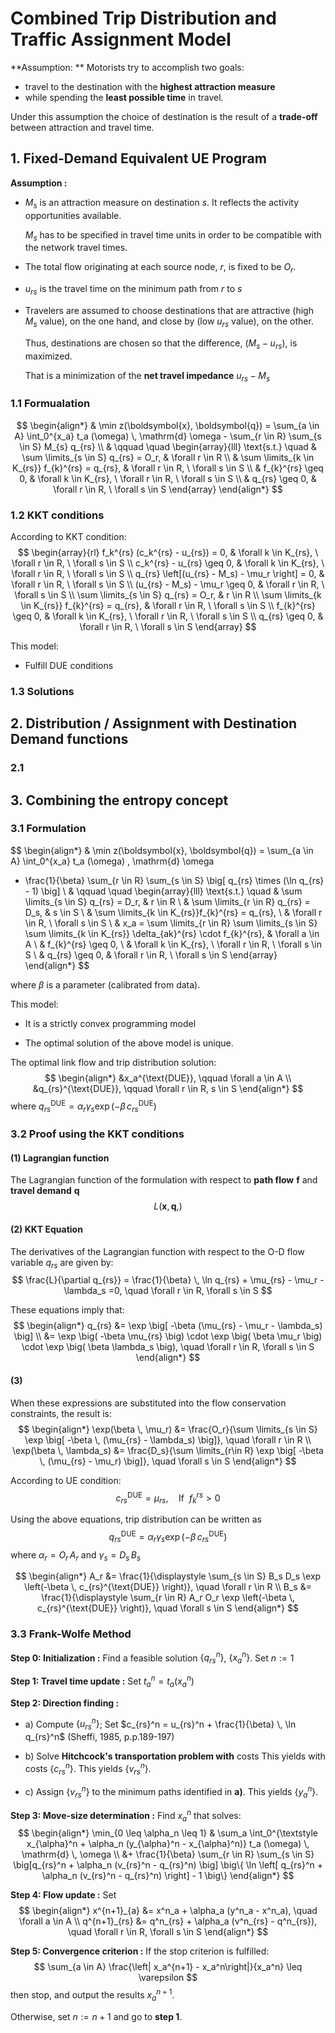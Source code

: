 # Combined Trip Distribution and Traffic Assignment Model

**Assumption: ** Motorists try to accomplish two goals:

- travel to the destination with the **highest attraction measure**
- while spending the **least possible time** in travel.

Under this assumption the choice of destination is the result of a **trade-off** between attraction and travel time.

## 1. Fixed-Demand Equivalent UE Program

**Assumption :**

- $M_s$ is an attraction measure on destination $s$. It reflects the activity opportunities available.

  $M_s$ has to be specified in travel time units in order to be compatible with the network travel times.

- The total flow originating at each source node, $r$, is fixed to be $O_r$.

- $u_{rs}$ is the travel time on the minimum path from $r$ to $s$

- Travelers are assumed to choose destinations that are attractive (high $M_s$ value), on the one hand, and close by (low $u_{rs}$ value), on the other.

  Thus, destinations are chosen so that the difference, ($M_s - u_{rs}$), is maximized.

  That is a minimization of the **net travel impedance** $u_{rs} - M_s$

### 1.1 Formualation
$$
\begin{align*}
& \min z(\boldsymbol{x}, \boldsymbol{q}) = \sum_{a \in A} \int_0^{x_a} t_a (\omega) \, \mathrm{d} \omega - \sum_{r \in R} \sum_{s \in S} M_{s} q_{rs}
\\
& \qquad \quad \begin{array}{lll}
  \text{s.t.} \quad & \sum \limits_{s \in S} q_{rs} = O_r, & \forall r \in R \\
  & \sum \limits_{k \in K_{rs}} f_{k}^{rs} = q_{rs}, & \forall r \in R, \ \forall s \in S \\
  & f_{k}^{rs} \geq 0, & \forall k \in K_{rs}, \ \forall r \in R, \ \forall s \in S \\
  & q_{rs} \geq 0, & \forall r \in R, \ \forall s \in S
\end{array}
\end{align*}
$$

### 1.2 KKT conditions

According to KKT condition:
$$
\begin{array}{rl}
f_k^{rs} (c_k^{rs} - u_{rs}) = 0, & \forall k \in K_{rs}, \ \forall r \in R, \ \forall s \in S
\\
c_k^{rs} - u_{rs} \geq 0, & \forall k \in K_{rs}, \ \forall r \in R, \ \forall s \in S
\\
q_{rs} \left[(u_{rs} - M_s) - \mu_r \right] = 0, & \forall r \in R, \ \forall s \in S
\\
(u_{rs} - M_s) - \mu_r \geq 0, & \forall r \in R, \ \forall s \in S
\\
\sum \limits_{s \in S} q_{rs} = O_r, & r \in R
\\
\sum \limits_{k \in K_{rs}} f_{k}^{rs} = q_{rs}, & \forall r \in R, \ \forall s \in S
\\
f_{k}^{rs} \geq 0, & \forall k \in K_{rs}, \ \forall r \in R, \ \forall s \in S
\\
q_{rs} \geq 0, & \forall r \in R, \ \forall s \in S
\end{array}
$$

This model:

- Fulfill DUE conditions

### 1.3 Solutions



## 2. Distribution / Assignment with Destination Demand functions

### 2.1


## 3. Combining the entropy concept

### 3.1 Formulation

$$
\begin{align*}
& \min z(\boldsymbol{x}, \boldsymbol{q})
  = \sum_{a \in A} \int_0^{x_a} t_a (\omega) \, \mathrm{d} \omega
  - \frac{1}{\beta} \sum_{r \in R} \sum_{s \in S} \big[ q_{rs} \times (\ln q_{rs} - 1) \big]
\\
& \qquad \quad \begin{array}{lll}
  \text{s.t.} \quad & \sum \limits_{s \in S} q_{rs} = D_r, & r \in R \\
  & \sum \limits_{r \in R} q_{rs} = D_s, & s \in S \\
  & \sum \limits_{k \in K_{rs}}f_{k}^{rs} = q_{rs}, \ & \forall r \in R, \ \forall s \in S \\
  & x_a = \sum \limits_{r \in R} \sum \limits_{s \in S} \sum \limits_{k \in K_{rs}} \delta_{ak}^{rs} \cdot f_{k}^{rs}, & \forall a \in A \\
  & f_{k}^{rs} \geq 0, \ & \forall k \in K_{rs}, \ \forall r \in R, \ \forall s \in S \\
  & q_{rs} \geq 0, & \forall r \in R, \ \forall s \in S
\end{array}
\end{align*}
$$

where $\beta$ is a parameter (calibrated from data).

This model:

- It is a strictly convex programming model

- The optimal solution of the above model is unique.

The optimal link flow and trip distribution solution:
$$
\begin{align*}
&x_a^{\text{DUE}}, \qquad \forall a \in A \\
&q_{rs}^{\text{DUE}}, \qquad \forall r \in R, s \in S
\end{align*}
$$
where $q_{rs}^{\text{DUE}} = \alpha_r \gamma_s \exp(-\beta \, c_{rs}^{\text{DUE}})$

### 3.2 Proof using the KKT conditions

#### (1) Lagrangian function

The Lagrangian function of the formulation with respect to **path flow** $\boldsymbol{f}$ and **travel demand** $\boldsymbol{q}$
$$
L\left(\boldsymbol{x}, \boldsymbol{q}, \right)
$$

#### (2) KKT Equation

The derivatives of the Lagrangian function with respect to the O-D flow variable $q_{rs}$ are given by:
$$
\frac{L}{\partial q_{rs}} = \frac{1}{\beta} \, \ln q_{rs} + \mu_{rs} - \mu_r - \lambda_s =0, \quad \forall r \in R, \forall s \in S
$$

These equations imply that:
$$
\begin{align*}
q_{rs} &= \exp \big[ -\beta (\mu_{rs} - \mu_r - \lambda_s) \big]
\\
&= \exp \big( -\beta \mu_{rs} \big) \cdot \exp \big( \beta \mu_r \big) \cdot \exp \big( \beta \lambda_s \big),
\quad \forall r \in R, \forall s \in S
\end{align*}
$$

#### (3)

When these expressions are substituted into the flow conservation constraints, the result is:
$$
\begin{align*}
\exp(\beta \, \mu_r) &= \frac{O_r}{\sum \limits_{s \in S} \exp \big[ -\beta \, (\mu_{rs} - \lambda_s) \big]}, \quad \forall r \in R
\\
\exp(\beta \, \lambda_s) &= \frac{D_s}{\sum \limits_{r\in R} \exp \big[ -\beta \, (\mu_{rs} - \mu_r) \big]}, \quad \forall s \in S
\end{align*}
$$

According to UE condition:
$$
c_{rs}^{\text{DUE}} = \mu_{rs}, \quad \text{If} \ \  f_k^{rs}>0
$$

Using the above equations, trip distribution can be written as
$$
q_{rs}^{\text{DUE}} = \alpha_r \gamma_s \exp \left(-\beta \, c_{rs}^{\text{DUE}} \right)
$$
where $\alpha_r = O_r \, A_r$ and $\gamma_s = D_s \, B_s$

$$
\begin{align*}
A_r &= \frac{1}{\displaystyle \sum_{s \in S} B_s D_s \exp \left(-\beta \, c_{rs}^{\text{DUE}} \right)}, \quad \forall r \in R
\\
B_s &= \frac{1}{\displaystyle \sum_{r \in R} A_r O_r \exp \left(-\beta \, c_{rs}^{\text{DUE}} \right)}, \quad \forall s \in S
\end{align*}
$$

### 3.3 Frank-Wolfe Method

**Step 0: Initialization :** Find a feasible solution $\{ q_{rs}^{n}\}$, $\{x_{a}^{n}\}$. Set $n:=1$

**Step 1: Travel time update :** Set $t_a^n = t_a(x_a^n)$

**Step 2: Direction finding :**

- a) Compute $\{u_{rs}^{n}\}$; Set $c_{rs}^n = u_{rs}^n + \frac{1}{\beta} \, \ln q_{rs}^n$ (Sheffi, 1985, p.p.189-197)

- b) Solve **Hitchcock's transportation problem with** costs
This yields with costs $\{c_{rs}^{n}\}$. This yields $\{v_{rs}^{n}\}$.

- c) Assign $\{v_{rs}^n\}$ to the minimum paths identified in **a)**. This yields $\{y_a^n\}$.

**Step 3: Move-size determination :** Find $x^{n}_{a}$ that solves:
$$
\begin{align*}
\min_{0 \leq \alpha_n \leq 1} & \sum_a \int_0^{\textstyle x_{\alpha}^n + \alpha_n (y_{\alpha}^n - x_{\alpha}^n)} t_a (\omega) \, \mathrm{d} \, \omega \\
&+ \frac{1}{\beta} \sum_{r \in R} \sum_{s \in S} \big[q_{rs}^n + \alpha_n (v_{rs}^n - q_{rs}^n) \big] \big\{ \ln \left[ q_{rs}^n + \alpha_n (v_{rs}^n - q_{rs}^n) \right] - 1 \big\}
\end{align*}
$$

**Step 4: Flow update :** Set
$$
\begin{align*}
x^{n+1}_{a} &= x^n_a + \alpha_a (y^n_a - x^n_a),
\quad \forall a \in A
\\
q^{n+1}_{rs} &= q^n_{rs} + \alpha_a (v^n_{rs} - q^n_{rs}), \quad \forall r \in R, \forall s \in S
\end{align*}
$$

**Step 5: Convergence criterion :** If the stop criterion is fulfilled:
$$
\sum_{a \in A} \frac{\left| x_a^{n+1} - x_a^n\right|}{x_a^n} \leq \varepsilon
$$
then stop, and output the results $x_a^{n+1}$.

Otherwise, set $n:=n+1$ and go to **step 1**.

